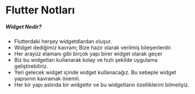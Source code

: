 # Flutter Notları

##### Widget Nedir?
- Flutterdaki herşey widgetdlardan oluşur.
- Widget dediğimiz kavram; Bize hazır olarak verilmiş bileşenlerdir.
- Her arayüz elamanı gibi birçok yapı birer widget olarak geçer
- Biz bu widgetları kullanarak kolay ve hızlı şekilde uygulama geliştirebiliriz.
- Yeri gelecek widget içinde widget kullanacağız. Bu sebeple widget yapısının kavramak önemli.
- Her bir yapı aslında bir widgettır ve bu widgetların özelliklerini bilmeliyiz. 
